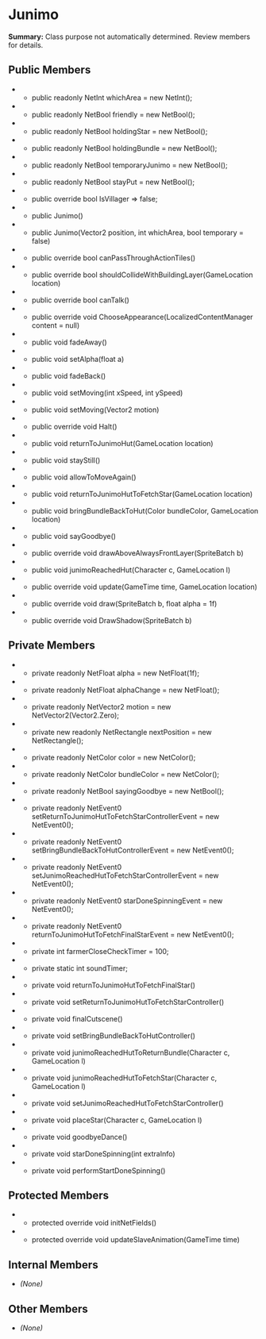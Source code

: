 # Junimo

**Summary:** Class purpose not automatically determined. Review members for details.

## Public Members
- - public readonly NetInt whichArea = new NetInt();
- - public readonly NetBool friendly = new NetBool();
- - public readonly NetBool holdingStar = new NetBool();
- - public readonly NetBool holdingBundle = new NetBool();
- - public readonly NetBool temporaryJunimo = new NetBool();
- - public readonly NetBool stayPut = new NetBool();
- - public override bool IsVillager => false;
- - public Junimo()
- - public Junimo(Vector2 position, int whichArea, bool temporary = false)
- - public override bool canPassThroughActionTiles()
- - public override bool shouldCollideWithBuildingLayer(GameLocation location)
- - public override bool canTalk()
- - public override void ChooseAppearance(LocalizedContentManager content = null)
- - public void fadeAway()
- - public void setAlpha(float a)
- - public void fadeBack()
- - public void setMoving(int xSpeed, int ySpeed)
- - public void setMoving(Vector2 motion)
- - public override void Halt()
- - public void returnToJunimoHut(GameLocation location)
- - public void stayStill()
- - public void allowToMoveAgain()
- - public void returnToJunimoHutToFetchStar(GameLocation location)
- - public void bringBundleBackToHut(Color bundleColor, GameLocation location)
- - public void sayGoodbye()
- - public override void drawAboveAlwaysFrontLayer(SpriteBatch b)
- - public void junimoReachedHut(Character c, GameLocation l)
- - public override void update(GameTime time, GameLocation location)
- - public override void draw(SpriteBatch b, float alpha = 1f)
- - public override void DrawShadow(SpriteBatch b)

## Private Members
- - private readonly NetFloat alpha = new NetFloat(1f);
- - private readonly NetFloat alphaChange = new NetFloat();
- - private readonly NetVector2 motion = new NetVector2(Vector2.Zero);
- - private new readonly NetRectangle nextPosition = new NetRectangle();
- - private readonly NetColor color = new NetColor();
- - private readonly NetColor bundleColor = new NetColor();
- - private readonly NetBool sayingGoodbye = new NetBool();
- - private readonly NetEvent0 setReturnToJunimoHutToFetchStarControllerEvent = new NetEvent0();
- - private readonly NetEvent0 setBringBundleBackToHutControllerEvent = new NetEvent0();
- - private readonly NetEvent0 setJunimoReachedHutToFetchStarControllerEvent = new NetEvent0();
- - private readonly NetEvent0 starDoneSpinningEvent = new NetEvent0();
- - private readonly NetEvent0 returnToJunimoHutToFetchFinalStarEvent = new NetEvent0();
- - private int farmerCloseCheckTimer = 100;
- - private static int soundTimer;
- - private void returnToJunimoHutToFetchFinalStar()
- - private void setReturnToJunimoHutToFetchStarController()
- - private void finalCutscene()
- - private void setBringBundleBackToHutController()
- - private void junimoReachedHutToReturnBundle(Character c, GameLocation l)
- - private void junimoReachedHutToFetchStar(Character c, GameLocation l)
- - private void setJunimoReachedHutToFetchStarController()
- - private void placeStar(Character c, GameLocation l)
- - private void goodbyeDance()
- - private void starDoneSpinning(int extraInfo)
- - private void performStartDoneSpinning()

## Protected Members
- - protected override void initNetFields()
- - protected override void updateSlaveAnimation(GameTime time)

## Internal Members
- *(None)*

## Other Members
- *(None)*
